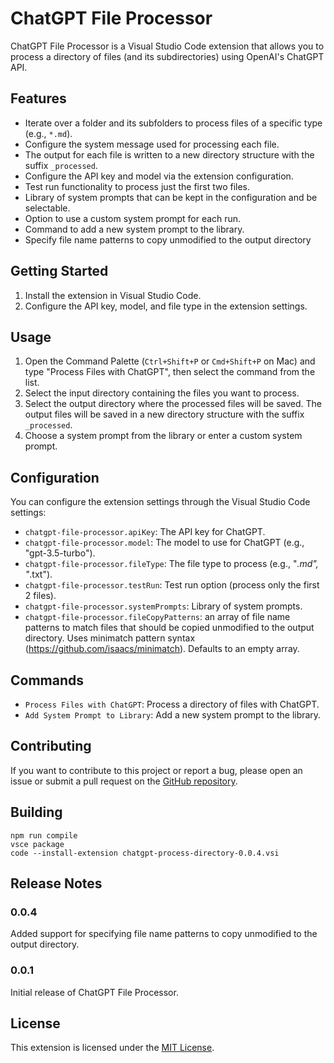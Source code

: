 # ChatGPT File Processor

ChatGPT File Processor is a Visual Studio Code extension that allows you to process a directory of files (and its subdirectories) using OpenAI's ChatGPT API.

## Features

- Iterate over a folder and its subfolders to process files of a specific type (e.g., `*.md`).
- Configure the system message used for processing each file.
- The output for each file is written to a new directory structure with the suffix `_processed`.
- Configure the API key and model via the extension configuration.
- Test run functionality to process just the first two files.
- Library of system prompts that can be kept in the configuration and be selectable.
- Option to use a custom system prompt for each run.
- Command to add a new system prompt to the library.
- Specify file name patterns to copy unmodified to the output directory

## Getting Started

1. Install the extension in Visual Studio Code.
2. Configure the API key, model, and file type in the extension settings.

## Usage

1. Open the Command Palette (`Ctrl+Shift+P` or `Cmd+Shift+P` on Mac) and type "Process Files with ChatGPT", then select the command from the list.
2. Select the input directory containing the files you want to process.
3. Select the output directory where the processed files will be saved. The output files will be saved in a new directory structure with the suffix `_processed`.
4. Choose a system prompt from the library or enter a custom system prompt.

## Configuration

You can configure the extension settings through the Visual Studio Code settings:

- `chatgpt-file-processor.apiKey`: The API key for ChatGPT.
- `chatgpt-file-processor.model`: The model to use for ChatGPT (e.g., "gpt-3.5-turbo").
- `chatgpt-file-processor.fileType`: The file type to process (e.g., "_.md", "_.txt").
- `chatgpt-file-processor.testRun`: Test run option (process only the first 2 files).
- `chatgpt-file-processor.systemPrompts`: Library of system prompts.
- `chatgpt-file-processor.fileCopyPatterns`: an array of file name patterns to match files that should be copied unmodified to the output directory. Uses minimatch pattern syntax (https://github.com/isaacs/minimatch). Defaults to an empty array.

## Commands

- `Process Files with ChatGPT`: Process a directory of files with ChatGPT.
- `Add System Prompt to Library`: Add a new system prompt to the library.

## Contributing

If you want to contribute to this project or report a bug, please open an issue or submit a pull request on the [GitHub repository](https://github.com/oripka/chatgpt-file-processor).

## Building

    npm run compile
    vsce package
    code --install-extension chatgpt-process-directory-0.0.4.vsi

## Release Notes

### 0.0.4

Added support for specifying file name patterns to copy unmodified to the output directory.

### 0.0.1

Initial release of ChatGPT File Processor.

## License

This extension is licensed under the [MIT License](https://opensource.org/licenses/MIT).
